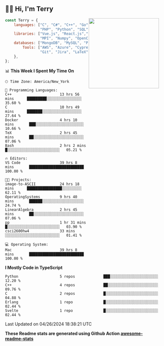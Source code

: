 <h2>👋🏻 Hi, I'm Terry</h2>

<img align='right' src="https://media.giphy.com/media/fkZukR450RQ1qnGaq9/giphy.gif" width="230">

```javascript
const Terry = {
    languages: ["C", "C#", "C++", "Go", "Java", "Javascript",
                "PHP", "Python", "SQL", "Typescript"],
    libraries: ["Vue.js", "React.js","Node.js", "Express.js","Next.js",
                "MPI", "Numpy", "OpenCV", "CUDA", "JUnit"],
    databases: ["MongoDB", "MySQL", "PostgreSQL"],
        Tools: ["AWS", "Azure", "Cypress", "Docker🐳", "Figma", "Firebase",
                "Git", "Jira", "LaTeX", "Playwright", "Postman"],
    },
};
```
<!--START_SECTION:waka-->
📊 **This Week I Spent My Time On** 

```text
🕑︎ Time Zone: America/New_York

💬 Programming Languages: 
C++                      13 hrs 56 mins      █████████░░░░░░░░░░░░░░░░   35.60 % 
C                        10 hrs 49 mins      ███████░░░░░░░░░░░░░░░░░░   27.64 % 
Docker                   4 hrs 10 mins       ███░░░░░░░░░░░░░░░░░░░░░░   10.66 % 
TeX                      2 hrs 45 mins       ██░░░░░░░░░░░░░░░░░░░░░░░   07.06 % 
Bash                     2 hrs 2 mins        █░░░░░░░░░░░░░░░░░░░░░░░░   05.21 % 

🔥 Editors: 
VS Code                  39 hrs 8 mins       █████████████████████████   100.00 % 

🐱‍💻 Projects: 
image-to-ASCII           24 hrs 18 mins      ████████████████░░░░░░░░░   62.11 % 
OperatingSystems         9 hrs 40 mins       ██████░░░░░░░░░░░░░░░░░░░   24.74 % 
LinearAlgebra            2 hrs 45 mins       ██░░░░░░░░░░░░░░░░░░░░░░░   07.06 % 
pp                       1 hr 31 mins        █░░░░░░░░░░░░░░░░░░░░░░░░   03.90 % 
csci2600hw4              33 mins             ░░░░░░░░░░░░░░░░░░░░░░░░░   01.41 % 

💻 Operating System: 
Mac                      39 hrs 8 mins       █████████████████████████   100.00 % 
```

**I Mostly Code in TypeScript** 

```text
Python                   5 repos             ███░░░░░░░░░░░░░░░░░░░░░░   12.20 % 
C++                      4 repos             ██░░░░░░░░░░░░░░░░░░░░░░░   09.76 % 
C                        2 repos             █░░░░░░░░░░░░░░░░░░░░░░░░   04.88 % 
Erlang                   1 repo              █░░░░░░░░░░░░░░░░░░░░░░░░   02.44 % 
Svelte                   1 repo              █░░░░░░░░░░░░░░░░░░░░░░░░   02.44 % 
```




 Last Updated on 04/26/2024 18:38:21 UTC
<!--END_SECTION:waka-->

**These Readme stats are generated using Github Action [awesome-readme-stats](https://github.com/anmol098/waka-readme-stats)**

